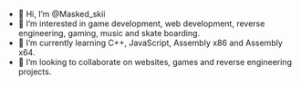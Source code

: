- 👋 Hi, I’m @Masked_skii
- 👀 I’m interested in game development, web development, reverse engineering, gaming, music and skate boarding.
- 🌱 I’m currently learning C++, JavaScript, Assembly x86 and Assembly x64.
- 💞️ I’m looking to collaborate on websites, games and reverse engineering projects.
